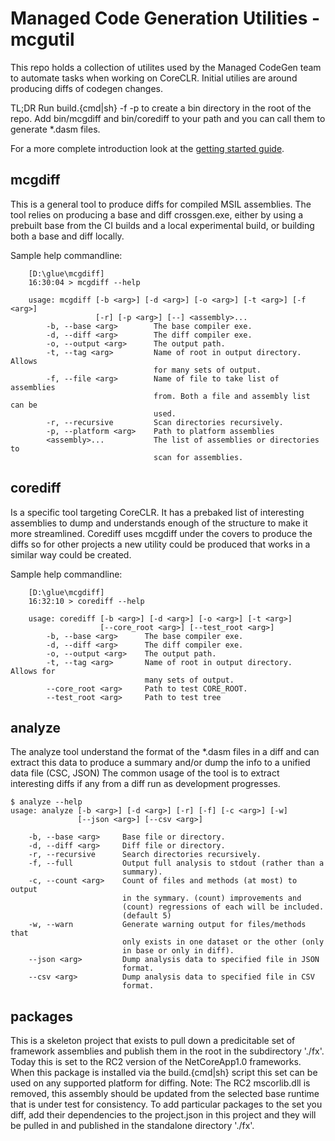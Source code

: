 # Managed Code Generation Utilities - mcgutil
This repo holds a collection of utilites used by the Managed CodeGen team 
to automate tasks when working on CoreCLR.  Initial utilies are around 
producing diffs of codegen changes.

TL;DR Run build.\{cmd|sh\} -f -p to create a bin directory in the root of the repo.  Add bin/mcgdiff and bin/corediff to your path and you can call them to generate *.dasm files.

For a more complete introduction look at the [getting started guide](doc/gettingstarted.md).

## mcgdiff
This is a general tool to produce diffs for compiled MSIL assemblies.  The 
tool relies on producing a base and diff crossgen.exe, either by using a
prebuilt base from the CI builds and a local experimental build, or 
building both a base and diff locally.

Sample help commandline:
```
    [D:\glue\mcgdiff]
    16:30:04 > mcgdiff --help

    usage: mcgdiff [-b <arg>] [-d <arg>] [-o <arg>] [-t <arg>] [-f <arg>]
                   [-r] [-p <arg>] [--] <assembly>...
        -b, --base <arg>        The base compiler exe.
        -d, --diff <arg>        The diff compiler exe.
        -o, --output <arg>      The output path.
        -t, --tag <arg>         Name of root in output directory.  Allows
                                for many sets of output.
        -f, --file <arg>        Name of file to take list of assemblies
                                from. Both a file and assembly list can be
                                used.
        -r, --recursive         Scan directories recursively.
        -p, --platform <arg>    Path to platform assemblies
        <assembly>...           The list of assemblies or directories to
                                scan for assemblies.
```

## corediff
Is a specific tool targeting CoreCLR.  It has a prebaked list of interesting
assemblies to dump and understands enough of the structure to make it more
streamlined.  Corediff uses mcgdiff under the covers to produce the diffs so 
for other projects a new utility could be produced that works in a similar way
could be created.

Sample help commandline:
```
    [D:\glue\mcgdiff]
    16:32:10 > corediff --help

    usage: corediff [-b <arg>] [-d <arg>] [-o <arg>] [-t <arg>]
                    [--core_root <arg>] [--test_root <arg>]
        -b, --base <arg>      The base compiler exe.
        -d, --diff <arg>      The diff compiler exe.
        -o, --output <arg>    The output path.
        -t, --tag <arg>       Name of root in output directory.  Allows for
                              many sets of output.
        --core_root <arg>     Path to test CORE_ROOT.
        --test_root <arg>     Path to test tree
```

## analyze
The analyze tool understand the format of the *.dasm files in a diff and can extract
this data to produce a summary and/or dump the info to a unified data file (CSC, JSON)
The common usage of the tool is to extract interesting diffs if any from a diff run as
development progresses.
```
$ analyze --help
usage: analyze [-b <arg>] [-d <arg>] [-r] [-f] [-c <arg>] [-w]
               [--json <arg>] [--csv <arg>]

    -b, --base <arg>     Base file or directory.
    -d, --diff <arg>     Diff file or directory.
    -r, --recursive      Search directories recursively.
    -f, --full           Output full analysis to stdout (rather than a
                         summary).
    -c, --count <arg>    Count of files and methods (at most) to output
                         in the symmary. (count) improvements and
                         (count) regressions of each will be included.
                         (default 5)
    -w, --warn           Generate warning output for files/methods that
                         only exists in one dataset or the other (only
                         in base or only in diff).
    --json <arg>         Dump analysis data to specified file in JSON
                         format.
    --csv <arg>          Dump analysis data to specified file in CSV
                         format.
```


## packages
This is a skeleton project that exists to pull down a predicitable set of framework assemblies and publish them in the root in the subdirectory './fx'.  Today this is set to the RC2 version of the NetCoreApp1.0 frameworks.  When this package is installed via the build.\{cmd|sh\} script this  set can be used on any supported platform for diffing.  Note: The RC2 mscorlib.dll is removed, this assembly should be updated from the selected base runtime that is under test for consistency.
To add particular packages to the set you diff, add their dependencies to the project.json in this project and they will be pulled in and published in the standalone directory './fx'.